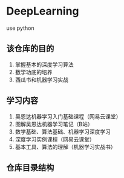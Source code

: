 # DeepLearning
use python

## 该仓库的目的

1. 掌握基本的深度学习算法
2. 数学功底的培养
3. 西瓜书和机器学习实战

## 学习内容

1. 吴恩达机器学习入门基础课程（网易云课堂）
2. 图解吴恩达机器学习笔记（B站）
3. 数学基础、算法基础、机器学习深度学习
4. 深度学习实例课程（网易云课堂）
5. 基本工具、算法的理解（机器学习实战书）


## 仓库目录结构

